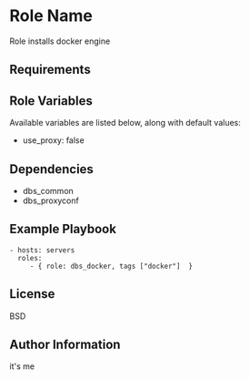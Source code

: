 Role Name
=========

Role installs docker engine

Requirements
------------


Role Variables
--------------

Available variables are listed below, along with default values:

* use_proxy: false


Dependencies
------------

* dbs_common
* dbs_proxyconf


Example Playbook
----------------

    - hosts: servers
      roles:
         - { role: dbs_docker, tags ["docker"]  }

License
-------

BSD

Author Information
------------------
it's me
